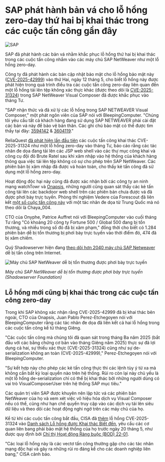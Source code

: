 # SAP phát hành bản vá cho lỗ hổng zero-day thứ hai bị khai thác trong các cuộc tấn công gần đây

![SAP](https://www.bleepstatic.com/content/hl-images/2022/02/09/SAP.jpg)

SAP đã phát hành các bản vá nhằm khắc phục lỗ hổng thứ hai bị khai thác trong các cuộc tấn công nhắm vào các máy chủ SAP NetWeaver như một lỗ hổng zero-day.

Công ty đã phát hành các bản cập nhật bảo mật cho lỗ hổng bảo mật này ([CVE-2025-42999](https://www.cve.org/CVERecord?id=CVE-2025-42999)) vào thứ Hai, ngày 12 tháng 5, cho biết lỗ hổng này được phát hiện trong quá trình điều tra các cuộc tấn công zero-day liên quan đến một lỗ hổng tải lên tệp không xác thực khác (được theo dõi là [CVE-2025-31324](https://nvd.nist.gov/vuln/detail/CVE-2025-31324)) trong SAP NetWeaver Visual Composer đã được khắc phục vào tháng Tư.

"SAP nhận thức và đã xử lý các lỗ hổng trong SAP NETWEAVER Visual Composer," một phát ngôn viên của SAP nói với BleepingComputer. "Chúng tôi yêu cầu tất cả khách hàng đang sử dụng SAP NETWEAVER phải cài đặt các bản vá này để bảo vệ bản thân. Các ghi chú bảo mật có thể được tìm thấy tại đây: [3594142](https://me.sap.com/notes/3594142) & [3604119](https://me.sap.com/notes/3604119)."

ReliaQuest [đã phát hiện lần đầu tiên](https://reliaquest.com/blog/threat-spotlight-reliaquest-uncovers-vulnerability-behind-sap-netweaver-compromise/) các cuộc tấn công khai thác CVE-2025-31324 như một lỗ hổng zero-day vào tháng Tư, báo cáo rằng các tác nhân đe dọa đang tải lên các JSP web shell vào các thư mục công khai và công cụ đội đỏ Brute Ratel sau khi xâm nhập vào hệ thống của khách hàng thông qua việc tải lên tệp không có sự cho phép trên SAP NetWeaver. Các phiên bản bị xâm nhập đã được vá hoàn toàn, cho thấy kẻ tấn công đã sử dụng một lỗ hổng zero-day.

Hoạt động độc hại này cũng đã được xác nhận bởi các công ty an ninh mạng watchTowr và [Onapsis](https://onapsis.com/blog/active-exploitation-of-sap-vulnerability-cve-2025-31324/), những người cũng quan sát thấy các kẻ tấn công tải lên các backdoor web shell trên các phiên bản chưa được vá đã được phơi bày trực tuyến. Phòng thí nghiệm Vedere của Forescout đã liên kết [một số cuộc tấn công này](https://www.bleepingcomputer.com/news/security/chinese-hackers-behind-attacks-targeting-sap-netweaver-servers/) với một tác nhân đe dọa từ Trung Quốc mà nó theo dõi là Chaya\_004.

CTO của Onyphe, Patrice Auffret nói với BleepingComputer vào cuối tháng Tư rằng "Có khoảng 20 công ty Fortune 500 / Global 500 đang bị tổn thương, và nhiều trong số đó đã bị xâm phạm," đồng thời cho biết có 1.284 phiên bản dễ bị tổn thương bị phơi bày trực tuyến vào thời điểm đó, 474 đã bị xâm chiếm.

Quỹ Shadowserver hiện đang [theo dõi hơn 2040 máy chủ SAP Netweaver](https://dashboard.shadowserver.org/statistics/combined/time-series/?date%5Frange=other%5Frange&d1=2025-04-25&d2=2025-05-08&source=http%5Fvulnerable&source=http%5Fvulnerable6&tag=cve-2025-31324%2B&dataset=unique%5Fips&limit=1000&group%5Fby=geo&stacking=stacked) dễ bị tấn công trên Internet.

![Máy chủ SAP NetWeaver dễ bị tổn thương được phơi bày trực tuyến](https://www.bleepstatic.com/images/news/u/1109292/2025/SAP_NetWeaver_vulnerable_exposed.jpg)

_Máy chủ SAP NetWeaver dễ bị tổn thương được phơi bày trực tuyến (Shadowserver Foundation)_

## **Lỗ hổng mới cũng bị khai thác trong các cuộc tấn công zero-day**

Trong khi SAP không xác nhận rằng CVE-2025-42999 đã bị khai thác bên ngoài, CTO của Onapsis, Juan Pablo Perez-Etchegoyen nói với BleepingComputer rằng các tác nhân đe dọa đã liên kết cả hai lỗ hổng trong các cuộc tấn công kể từ tháng Giêng.

"Các cuộc tấn công mà chúng tôi đã quan sát trong tháng Ba năm 2025 (bắt đầu với các bằng chứng cơ bản vào tháng Giêng năm 2025) thực sự đã lợi dụng cả hai, sự thiếu xác thực (CVE-2025-31324) cũng như sự de-serialization không an toàn (CVE-2025-42999)," Perez-Etchegoyen nói với BleepingComputer.

"Sự kết hợp này cho phép các kẻ tấn công thực thi các lệnh tùy ý từ xa mà không cần bất kỳ loại quyền nào trên hệ thống. Rủi ro còn lại này chủ yếu là một lỗ hổng de-serialization chỉ có thể bị khai thác bởi những người dùng có vai trò VisualComposerUser trên hệ thống SAP mục tiêu."

Các quản trị viên SAP được khuyên nên lập tức vá các phiên bản NetWeaver của họ và xem xét việc vô hiệu hóa dịch vụ Visual Composer nếu có thể, cũng như hạn chế quyền truy cập vào các dịch vụ tải lên siêu dữ liệu và theo dõi các hoạt động nghi ngờ trên các máy chủ của họ.

Kể từ khi các cuộc tấn công bắt đầu, CISA đã [thêm](https://www.cisa.gov/news-events/alerts/2025/04/29/cisa-adds-one-known-exploited-vulnerability-catalog) lỗ hổng CVE-2025-31324 vào [Danh sách Lỗ hổng được Khai thác Biết đến](https://www.cisa.gov/known-exploited-vulnerabilities-catalog?search%5Fapi%5Ffulltext=CVE-2025-31324&field%5Fdate%5Fadded%5Fwrapper=all&field%5Fcve=&sort%5Fby=field%5Fdate%5Fadded&items%5Fper%5Fpage=20&url=), yêu cầu các cơ quan liên bang phải bảo mật hệ thống của họ trước ngày 20 tháng 5, như được quy định bởi [Chỉ thị Hoạt động Ràng buộc (BOD) 22-01](https://www.cisa.gov/binding-operational-directive-22-01).

"Các loại lỗ hổng này là các vectơ tấn công thường gặp cho các tác nhân mạng độc hại và gây ra những rủi ro đáng kể cho các doanh nghiệp liên bang," CISA cảnh báo.